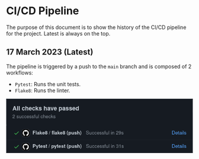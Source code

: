 # CI/CD Pipeline

The purpose of this document is to show the history of the CI/CD pipeline for the project. Latest
is always on the top.

## 17 March 2023 (Latest)

The pipeline is triggered by a push to the `main` branch and is composed of 2 workflows:

- `Pytest`: Runs the unit tests.
- `Flake8`: Runs the linter.

![img](../../docs/img/2023-03-17-cicd.png "CI/CD from 5 March 2023")
